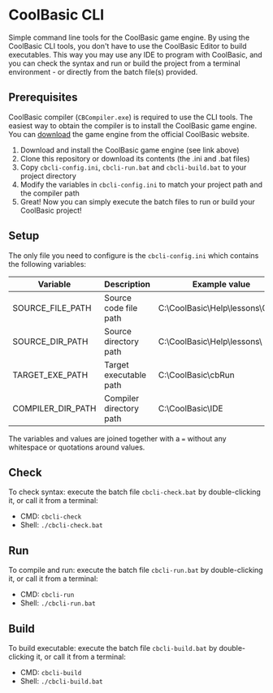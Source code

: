 # CoolBasic CLI

Simple command line tools for the CoolBasic game engine. By using the CoolBasic CLI tools, you don't have to use the CoolBasic Editor to build executables. This way you may use any IDE to program with CoolBasic, and you can check the syntax and run or build the project from a terminal environment - or directly from the batch file(s) provided.

Prerequisites
-------

CoolBasic compiler (`CBCompiler.exe`) is required to use the CLI tools. The easiest way to obtain the compiler is to install the CoolBasic game engine. You can [download](https://www.coolbasic.com) the game engine from the official CoolBasic website.

1) Download and install the CoolBasic game engine (see link above)
2) Clone this repository or download its contents (the .ini and .bat files)
3) Copy `cbcli-config.ini`, `cbcli-run.bat` and `cbcli-build.bat` to your project directory
4) Modify the variables in `cbcli-config.ini` to match your project path and the compiler path
5) Great! Now you can simply execute the batch files to run or build your CoolBasic project!

Setup
-------

The only file you need to configure is the `cbcli-config.ini` which contains the following variables:

| Variable          | Description             | Example value                   | Note                      |
| ----------------- | ----------------------- | ------------------------------- | ------------------------- |
| SOURCE_FILE_PATH  | Source code file path   | C:\CoolBasic\Help\lessons\01.cb | `.cb` source code file    |
| SOURCE_DIR_PATH   | Source directory path   | C:\CoolBasic\Help\lessons\      | Path has to end with `\`  |
| TARGET_EXE_PATH   | Target executable path  | C:\CoolBasic\cbRun              | `.exe` is auto-appended   |
| COMPILER_DIR_PATH | Compiler directory path | C:\CoolBasic\IDE                | Root of `CBCompiler.exe` |

The variables and values are joined together with a `=` without any whitespace or quotations around values.

Check
-------

To check syntax: execute the batch file `cbcli-check.bat` by double-clicking it, or call it from a terminal:

- CMD: `cbcli-check`
- Shell: `./cbcli-check.bat`

Run
-------

To compile and run: execute the batch file `cbcli-run.bat` by double-clicking it, or call it from a terminal:

- CMD: `cbcli-run`
- Shell: `./cbcli-run.bat`

Build
-------

To build executable: execute the batch file `cbcli-build.bat` by double-clicking it, or call it from a terminal:

- CMD: `cbcli-build`
- Shell: `./cbcli-build.bat`
